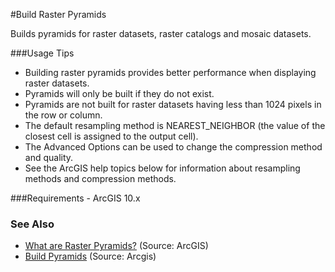 #Build Raster Pyramids

Builds pyramids for raster datasets, raster catalogs and mosaic datasets.

###Usage Tips
  - Building raster pyramids provides better performance when displaying raster datasets.
  - Pyramids will only be built if they do not exist.
  - Pyramids are not built for raster datasets having less than 1024 pixels in the row or column.
  - The default resampling method is NEAREST_NEIGHBOR (the value of the closest cell is assigned to the output cell).
  - The Advanced Options can be used to change the compression method and quality. 
  - See the ArcGIS help topics below for information about resampling methods and compression methods.

###Requirements
    - ArcGIS 10.x

### See Also
[What are Raster Pyramids?]: http://resources.arcgis.com/en/help/main/10.2/index.html#//009t00000019000000/ "What are Raster Pyramids?"
[Build Pyramids]: http://resources.arcgis.com/en/help/main/10.2/index.html#//0017000000m1000000/ "Build Pyramids"
- [What are Raster Pyramids?] (Source: ArcGIS)
- [Build Pyramids] (Source: Arcgis)

[Voyager Search]:http://voyagersearch.com/
[@VoyagerGIS]:https://twitter.com/voyagergis
[github]:https://github.com/voyagersearch/tasks

